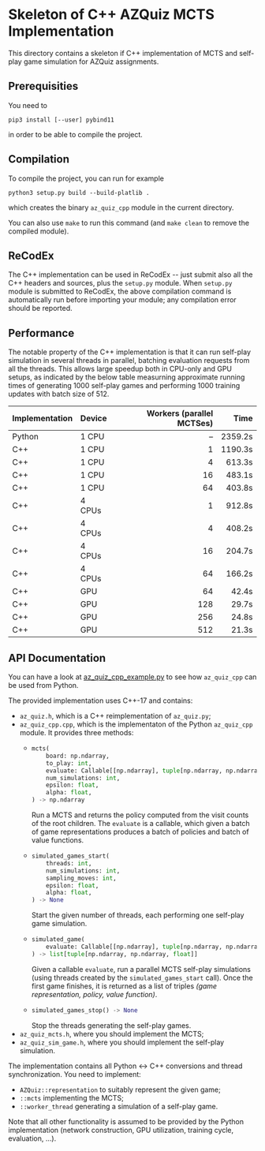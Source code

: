 # Skeleton of C++ AZQuiz MCTS Implementation

This directory contains a skeleton if C++ implementation of MCTS
and self-play game simulation for AZQuiz assignments.

## Prerequisities

You need to
```
pip3 install [--user] pybind11
```
in order to be able to compile the project.

## Compilation

To compile the project, you can run for example
```
python3 setup.py build --build-platlib .
```
which creates the binary `az_quiz_cpp` module in the current directory.

You can also use `make` to run this command (and `make clean` to remove the
compiled module).

## ReCodEx

The C++ implementation can be used in ReCodEx -- just submit also all the
C++ headers and sources, plus the `setup.py` module. When `setup.py` module
is submitted to ReCodEx, the above compilation command is automatically
run before importing your module; any compilation error should be reported.

## Performance

The notable property of the C++ implementation is that it can run self-play
simulation in several threads in parallel, batching evaluation requests from
all the threads. This allows large speedup both in CPU-only and GPU setups,
as indicated by the below table measurning approximate running times of
generating 1000 self-play games and performing 1000 training updates with
batch size of 512.

| Implementation | Device | Workers (parallel MCTSes) | Time |
|:---------------|:-------|--------------------------:|-----:|
| Python | 1 CPU  |   – | 2359.2s |
| C++    | 1 CPU  |   1 | 1190.3s |
| C++    | 1 CPU  |   4 |  613.3s |
| C++    | 1 CPU  |  16 |  483.1s |
| C++    | 1 CPU  |  64 |  403.8s |
| C++    | 4 CPUs |   1 |  912.8s |
| C++    | 4 CPUs |   4 |  408.2s |
| C++    | 4 CPUs |  16 |  204.7s |
| C++    | 4 CPUs |  64 |  166.2s |
| C++    | GPU    |  64 |   42.4s |
| C++    | GPU    | 128 |   29.7s |
| C++    | GPU    | 256 |   24.8s |
| C++    | GPU    | 512 |   21.3s |

## API Documentation

You can have a look at [az_quiz_cpp_example.py](az_quiz_cpp_example.py) to see
how `az_quiz_cpp` can be used from Python.

The provided implementation uses C++-17 and contains:
- `az_quiz.h`, which is a C++ reimplementation of `az_quiz.py`;
- `az_quiz_cpp.cpp`, which is the implementaton of the Python `az_quiz_cpp` module.
  It provides three methods:
  - ```python
    mcts(
        board: np.ndarray,
        to_play: int,
        evaluate: Callable[[np.ndarray], tuple[np.ndarray, np.ndarray]],
        num_simulations: int,
        epsilon: float,
        alpha: float,
    ) -> np.ndarray
    ```
    Run a MCTS and returns the policy computed from the visit counts of the
    root children. The `evaluate` is a callable, which given a batch of game
    representations produces a batch of policies and batch of value functions.
  - ```python
    simulated_games_start(
        threads: int,
        num_simulations: int,
        sampling_moves: int,
        epsilon: float,
        alpha: float,
    ) -> None
    ```
    Start the given number of threads, each performing one self-play game
    simulation.
  - ```python
    simulated_game(
        evaluate: Callable[[np.ndarray], tuple[np.ndarray, np.ndarray]],
    ) -> list[tuple[np.ndarray, np.ndarray, float]]
    ```
    Given a callable `evaluate`, run a parallel MCTS self-play simulations (using
    threads created by the `simulated_games_start` call). Once the first game
    finishes, it is returned as a list of triples _(game representation, policy,
    value function)_.
  - ```python
    simulated_games_stop() -> None
    ```
    Stop the threads generating the self-play games.
- `az_quiz_mcts.h`, where you should implement the MCTS;
- `az_quiz_sim_game.h`, where you should implement the self-play simulation.

The implementation contains all Python ↔ C++ conversions and thread synchronization.
You need to implement:
- `AZQuiz::representation` to suitably represent the given game;
- `::mcts` implementing the MCTS;
- `::worker_thread` generating a simulation of a self-play game.

Note that all other functionality is assumed to be provided by the Python
implementation (network construction, GPU utilization, training cycle, evaluation, …).
